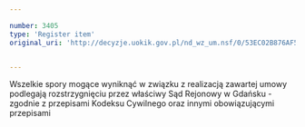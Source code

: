 ```yaml
---

number: 3405
type: 'Register item'
original_uri: 'http://decyzje.uokik.gov.pl/nd_wz_um.nsf/0/53EC02B876AF5ED7C1257A4B0042C3D8?OpenDocument'


---
```


Wszelkie spory mogące wyniknąć w związku z realizacją zawartej umowy podlegają rozstrzygnięciu przez właściwy Sąd Rejonowy w Gdańsku - zgodnie z przepisami Kodeksu Cywilnego oraz innymi obowiązującymi przepisami
